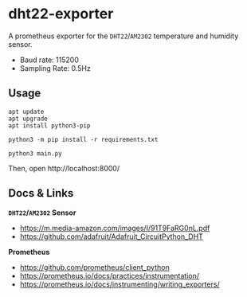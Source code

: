 # dht22-exporter

A prometheus exporter for the `DHT22`/`AM2302` temperature and humidity sensor.

 * Baud rate: 115200
 * Sampling Rate: 0.5Hz

## Usage

```shell
apt update
apt upgrade
apt install python3-pip

python3 -m pip install -r requirements.txt

python3 main.py
```

Then, open http://localhost:8000/

## Docs & Links

**`DHT22`/`AM2302` Sensor**

 * https://m.media-amazon.com/images/I/91T9FaRG0nL.pdf
 * https://github.com/adafruit/Adafruit_CircuitPython_DHT

**Prometheus**

 * https://github.com/prometheus/client_python
 * https://prometheus.io/docs/practices/instrumentation/
 * https://prometheus.io/docs/instrumenting/writing_exporters/

